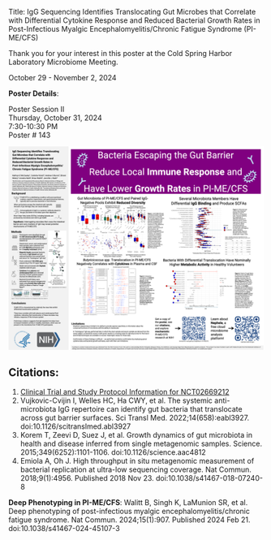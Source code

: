 Title: IgG Sequencing Identifies Translocating Gut Microbes that Correlate with Differential Cytokine Response and Reduced Bacterial Growth Rates in Post-Infectious Myalgic Encephalomyelitis/Chronic Fatigue Syndrome (PI-ME/CFS)

Thank you for your interest in this poster at the Cold Spring Harbor Laboratory Microbiome Meeting.

October 29 - November 2, 2024

**Poster Details**:

Poster Session II   
Thursday, October 31, 2024   
7:30-10:30 PM   
Poster # 143   

[![poster thumbnail](assets/CSHL_PPT_Poster_V2.png)](assets/CSHL_PPT_Poster_V2.pdf)

## Citations:
1. [Clinical Trial and Study Protocol Information for NCT02669212](https://clinicalstudies.info.nih.gov/protocoldetails.aspx?id=16-N-0058)
2. Vujkovic-Cvijin I, Welles HC, Ha CWY, et al. The systemic anti-microbiota IgG repertoire can identify gut bacteria that translocate across gut barrier surfaces. Sci Transl Med. 2022;14(658):eabl3927. doi:10.1126/scitranslmed.abl3927
3. Korem T, Zeevi D, Suez J, et al. Growth dynamics of gut microbiota in health and disease inferred from single metagenomic samples. Science. 2015;349(6252):1101-1106. doi:10.1126/science.aac4812
4. Emiola A, Oh J. High throughput in situ metagenomic measurement of bacterial replication at ultra-low sequencing coverage. Nat Commun. 2018;9(1):4956. Published 2018 Nov 23. doi:10.1038/s41467-018-07240-8

**Deep Phenotyping in PI-ME/CFS**: Walitt B, Singh K, LaMunion SR, et al. Deep phenotyping of post-infectious myalgic encephalomyelitis/chronic fatigue syndrome. Nat Commun. 2024;15(1):907. Published 2024 Feb 21. doi:10.1038/s41467-024-45107-3
